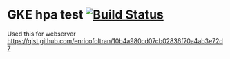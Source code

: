 # GKE hpa test [![Build Status](https://cloud.drone.io/api/badges/yellowmegaman/example-hpa/status.svg)](https://cloud.drone.io/yellowmegaman/example-hpa)

Used this for webserver https://gist.github.com/enricofoltran/10b4a980cd07cb02836f70a4ab3e72d7
